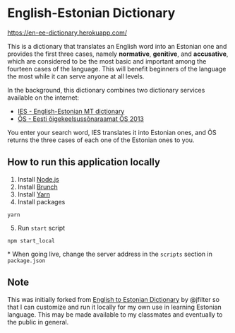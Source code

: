 # English-Estonian Dictionary

https://en-ee-dictionary.herokuapp.com/

This is a dictionary that translates an English word into an Estonian one and provides the first three cases, namely **normative**, **genitive**, and **accusative**, which are considered to be the most basic and important among the fourteen cases of the language. This will benefit beginners of the language the most while it can serve anyone at all levels.

In the background, this dictionary combines two dictionary services available on the internet:

* [IES - English-Estonian MT dictionary](http://www.eki.ee/dict/ies/index.cgi)
* [ÕS - Eesti õigekeelsussõnaraamat ÕS 2013](http://www.eki.ee/dict/qs/index.cgi)

You enter your search word,
IES translates it into Estonian ones,
and ÕS returns the three cases of each one of the Estonian ones to you.

## How to run this application locally

1. Install [Node.js](https://nodejs.org/en/)
2. Install [Brunch](http://brunch.io)
3. Install [Yarn](https://yarnpkg.com/lang/en/docs/install/)
4. Install packages

```
yarn
```

5. Run `start` script

```
npm start_local
```

  \* When going live, change the server address in the `scripts` section in `package.json`

## Note
This was initially forked from [English to Estonian Dictionary](https://github.com/jfilter/eesti-kelt) by @jfilter so that I can customize and run it locally for my own use in learning Estonian language. This may be made available to my classmates and eventually to the public in general.
